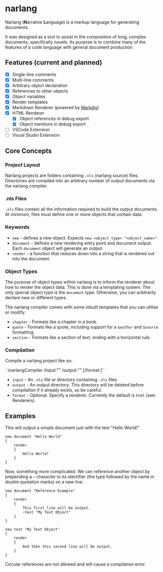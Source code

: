 # narlang

Narlang (**N**arrative **L**anguage) is a markup language for generating documents. 

It was designed as a tool to assist in the composition of long, complex documents, specifically novels. Its purpose is to combine many of the features of a code language with general document production.

## Features (current and planned)

- [x] Single-line comments
- [x] Multi-line comments
- [x] Arbitrary object declaration
- [x] References to other objects
- [x] Object variables
- [x] Render templates
- [x] Markdown Renderer (powered by [Markdig](https://github.com/lunet-io/markdig))
- [x] HTML Renderer
    - [x] Object references in debug export
    - [x] Object mentions in debug export
- [ ] VSCode Extension
- [ ] Visual Studio Extension

## Core Concepts

### Project Layout

Narlang projects are folders containing `.nls` (narlang source) files. Directories are compiled into an arbitrary number of output documents via the narlang compiler.

### .nls Files

`.nls` files contain all the information required to build the output documents. At minimum, files must define one or more objects that contain data.

### Keywords

- `new` - defines a new object. Expects `new <object_type> "<object_name>"`
- `document` - defines a new rendering entry point and document output. Each `document` object will generate an output.
- `render` - a function that reduces down into a string that is rendered out into the document.

### Object Types

The purpose of object types within narlang is to inform the renderer about how to render the object data. This is done via a templating system. The only special object type is the `document` type. Otherwise, you can arbitrarily declare new or different types.

The narlang compiler comes with some inbuilt templates that you can utilise or modify:

- `chapter` - Formats like a chapter in a book.
- `quote` - Formats like a quote, including support for a `$author` and `$source` formatting.
- `section` - Formats like a section of text, ending with a horizontal rule.

### Compilation

Compile a narlang project like so:

`.\narlangCompiler /input:"<file or directory>" /output:"<directory>" [/format:<string>]``

- `input` - An `.nls` file or directory containing `.nls` files
- `output` - An output directory. This directory will be deleted before compilation if it already exists, so be careful.
- `format` - Optional. Specify a renderer. Currently the default is `html` (see: Renderers)

## Examples

This will output a simple document just with the text "Hello World!"

```
new document "Hello World"
{
	render
	{
		Hello World!
	}
}
```

Now, something more complicated. We can reference another object by prepending a `~` character to its identifier (the type followed by the name in double quotation marks) on a new line:

```
new document "Reference Example"
{
	render
	{
		This first line will be output.
		~text "My Text Object"
	}
}

new text "My Text Object"
{
	render
	{
		And then this second line will be output.
	}
}
```

Circular references are not allowed and will cause a compilation error.